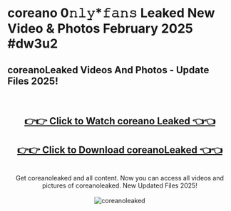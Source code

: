 # coreano 0𝚗𝚕𝚢*𝚏𝚊𝚗𝚜 Leaked New Video & Photos February 2025 #dw3u2

<h2>coreanoLeaked Videos And Photos - Update Files 2025!</h2>
<br>
<div align="center">
<h2><a href="https://mediaupload.pro?title=coreano&ref=11F" rel="nofollow">👉👉 Click to Watch coreano Leaked 👈👈</a></h2>
<h2><a href="https://mediaupload.pro?title=coreano&ref=11F" rel="nofollow">👉👉 Click to Download coreanoLeaked 👈👈</a></h2>
<br>
Get coreanoleaked and all content. Now you can access all videos and pictures of coreanoleaked. New Updated Files 2025!
<br>
<br>
<a href="https://mediaupload.pro?title=coreano&ref=11F" rel="nofollow" data-target="animated-image.originalLink"><img src="https://i.ibb.co/Gkj2r4b/banner.png" alt="coreanoleaked" style="max-width: 100%; display: inline-block;" data-target="animated-image.originalImage"></a>
</div>
<br>

